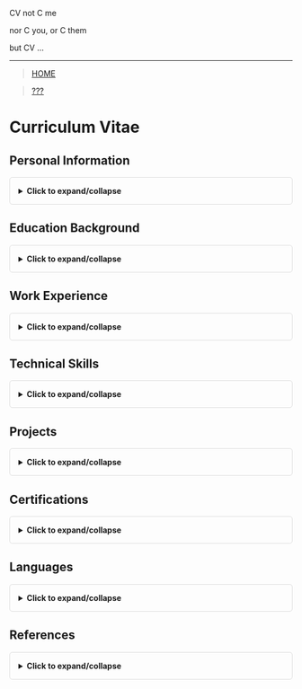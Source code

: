 CV not C me

nor C you, or C them

but CV ...

---

> [HOME](../README.md)

> [???](www.example.com)

# Curriculum Vitae

## Personal Information
<details>
<summary>Click to expand/collapse</summary>

**Name:** John Doe  
**Email:** john.doe@email.com  
**Phone:** +1 (555) 123-4567  
**Location:** New York, NY  
**LinkedIn:** linkedin.com/in/johndoe  
**Portfolio:** johndoe-portfolio.com

</details>

## Education Background
<details>
<summary>Click to expand/collapse</summary>

### Master of Science in Computer Science
**University of Technology**, New York, NY  
*September 2018 - May 2020*  
- GPA: 3.9/4.0
- Specialized in Artificial Intelligence and Machine Learning
- Thesis: "Advanced Neural Network Architectures for Natural Language Processing"

### Bachelor of Science in Software Engineering
**State University**, Boston, MA  
*September 2014 - May 2018*  
- GPA: 3.8/4.0
- Dean's List: 6 semesters
- Relevant coursework: Data Structures, Algorithms, Database Systems

</details>

## Work Experience
<details>
<summary>Click to expand/collapse</summary>

### Senior Software Engineer
**Tech Innovations Inc.**, New York, NY  
*June 2020 - Present*  
- Lead development of scalable web applications serving 1M+ users
- Implemented CI/CD pipelines reducing deployment time by 40%
- Mentored 3 junior developers and conducted code reviews
- Technologies: React, Node.js, Python, AWS, Docker

### Software Developer
**Digital Solutions LLC**, Boston, MA  
*July 2018 - May 2020*  
- Developed and maintained enterprise-level applications
- Collaborated with cross-functional teams to deliver projects on time
- Optimized database queries, improving performance by 30%

</details>

## Technical Skills
<details>
<summary>Click to expand/collapse</summary>

### Programming Languages
- **Expert:** JavaScript, Python, Java
- **Proficient:** C++, SQL, TypeScript
- **Familiar:** Go, Rust

### Frameworks & Libraries
- React, Angular, Node.js, Express, Django, Spring Boot

### Tools & Technologies
- Git, Docker, Kubernetes, AWS, Azure, Jenkins, JIRA

### Databases
- MySQL, PostgreSQL, MongoDB, Redis

</details>

## Projects
<details>
<summary>Click to expand/collapse</summary>

### E-commerce Platform
*Full-stack web application for online shopping*
- Built with React frontend and Node.js backend
- Implemented payment processing with Stripe API
- Reduced page load time by 60% through optimization

### Machine Learning Model for Fraud Detection
*AI-powered fraud detection system*
- Achieved 95% accuracy in detecting fraudulent transactions
- Deployed using Docker containers on AWS
- Processed 10,000+ transactions daily

</details>

## Certifications
<details>
<summary>Click to expand/collapse</summary>

- AWS Certified Solutions Architect (2022)
- Google Cloud Professional Developer (2021)
- Certified Kubernetes Administrator (2020)

</details>

## Languages
<details>
<summary>Click to expand/collapse</summary>

- **English:** Native
- **Spanish:** Fluent
- **French:** Intermediate

</details>

## References
<details>
<summary>Click to expand/collapse</summary>

Available upon request.

</details>

<style>
details {
    margin-bottom: 15px;
    border: 1px solid #ddd;
    border-radius: 5px;
    padding: 10px;
}

summary {
    cursor: pointer;
    font-weight: bold;
    padding: 5px;
    outline: none;
}

details[open] summary {
    border-bottom: 1px solid #eee;
    margin-bottom: 10px;
}

details > div {
    padding: 10px;
}
</style>